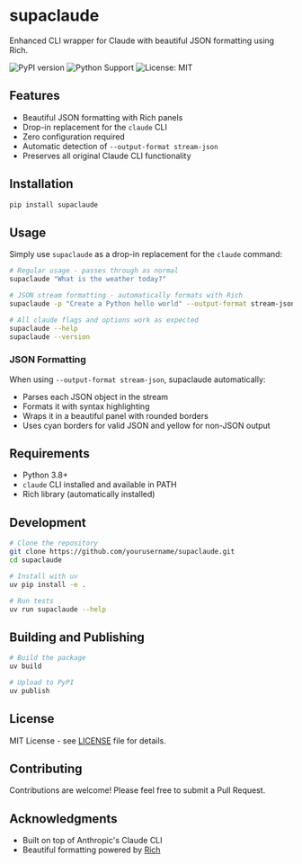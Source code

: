 # supaclaude

Enhanced CLI wrapper for Claude with beautiful JSON formatting using Rich.

![PyPI version](https://badge.fury.io/py/supaclaude.svg)
![Python Support](https://img.shields.io/pypi/pyversions/supaclaude.svg)
![License: MIT](https://img.shields.io/badge/License-MIT-yellow.svg)

## Features

- Beautiful JSON formatting with Rich panels
- Drop-in replacement for the `claude` CLI
- Zero configuration required
- Automatic detection of `--output-format stream-json`
- Preserves all original Claude CLI functionality

## Installation

```bash
pip install supaclaude
```

## Usage

Simply use `supaclaude` as a drop-in replacement for the `claude` command:

```bash
# Regular usage - passes through as normal
supaclaude "What is the weather today?"

# JSON stream formatting - automatically formats with Rich
supaclaude -p "Create a Python hello world" --output-format stream-json --verbose

# All claude flags and options work as expected
supaclaude --help
supaclaude --version
```

### JSON Formatting

When using `--output-format stream-json`, supaclaude automatically:
- Parses each JSON object in the stream
- Formats it with syntax highlighting
- Wraps it in a beautiful panel with rounded borders
- Uses cyan borders for valid JSON and yellow for non-JSON output

## Requirements

- Python 3.8+
- `claude` CLI installed and available in PATH
- Rich library (automatically installed)

## Development

```bash
# Clone the repository
git clone https://github.com/yourusername/supaclaude.git
cd supaclaude

# Install with uv
uv pip install -e .

# Run tests
uv run supaclaude --help
```

## Building and Publishing

```bash
# Build the package
uv build

# Upload to PyPI
uv publish
```

## License

MIT License - see [LICENSE](LICENSE) file for details.

## Contributing

Contributions are welcome! Please feel free to submit a Pull Request.

## Acknowledgments

- Built on top of Anthropic's Claude CLI
- Beautiful formatting powered by [Rich](https://github.com/Textualize/rich)